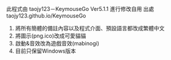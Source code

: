 此程式由 taojy123－KeymouseGo Ver5.1.1 進行修改自用
出處 taojy123.github.io/KeymouseGo

1. 將所有簡體的備註內容以及程式介面、預設語言都改成繁體中文
2. 將圖示(png.ico)改成可愛貓貓
3. 啟動&音效改為遊戲音效(mabinogi)
4. 目前只保留Windows版本
